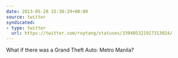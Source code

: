 ```yaml
---
date: 2013-05-28 15:38:29+00:00
source: twitter
syndicated:
- type: twitter
  url: https://twitter.com/roytang/statuses/339405321917313024/
---
```


What if there was a Grand Theft Auto: Metro Manila?